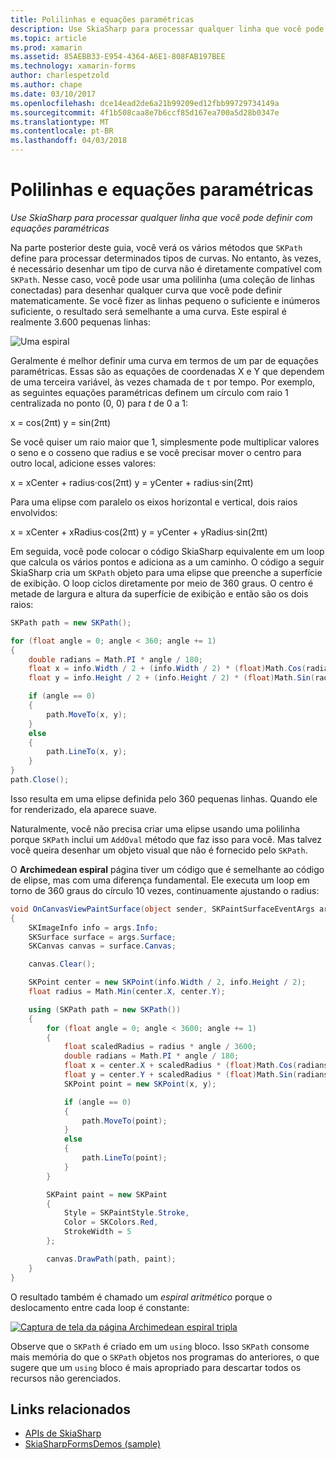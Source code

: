 ```yaml
---
title: Polilinhas e equações paramétricas
description: Use SkiaSharp para processar qualquer linha que você pode definir com equações paramétricas
ms.topic: article
ms.prod: xamarin
ms.assetid: 85AEBB33-E954-4364-A6E1-808FAB197BEE
ms.technology: xamarin-forms
author: charlespetzold
ms.author: chape
ms.date: 03/10/2017
ms.openlocfilehash: dce14ead2de6a21b99209ed12fbb99729734149a
ms.sourcegitcommit: 4f1b508caa8e7b6ccf85d167ea700a5d28b0347e
ms.translationtype: MT
ms.contentlocale: pt-BR
ms.lasthandoff: 04/03/2018
---
```

# <a name="polylines-and-parametric-equations"></a>Polilinhas e equações paramétricas

_Use SkiaSharp para processar qualquer linha que você pode definir com equações paramétricas_

Na parte posterior deste guia, você verá os vários métodos que `SKPath` define para processar determinados tipos de curvas. No entanto, às vezes, é necessário desenhar um tipo de curva não é diretamente compatível com `SKPath`. Nesse caso, você pode usar uma polilinha (uma coleção de linhas conectadas) para desenhar qualquer curva que você pode definir matematicamente. Se você fizer as linhas pequeno o suficiente e inúmeros suficiente, o resultado será semelhante a uma curva. Este espiral é realmente 3.600 pequenas linhas:

![](polylines-images/spiralexample.png "Uma espiral")

Geralmente é melhor definir uma curva em termos de um par de equações paramétricas. Essas são as equações de coordenadas X e Y que dependem de uma terceira variável, às vezes chamada de `t` por tempo. Por exemplo, as seguintes equações paramétricas definem um círculo com raio 1 centralizada no ponto (0, 0) para *t* de 0 a 1:

 x = cos(2πt) y = sin(2πt)

 Se você quiser um raio maior que 1, simplesmente pode multiplicar valores o seno e o cosseno que radius e se você precisar mover o centro para outro local, adicione esses valores:

 x = xCenter + radius·cos(2πt) y = yCenter + radius·sin(2πt)

Para uma elipse com paralelo os eixos horizontal e vertical, dois raios envolvidos:

x = xCenter + xRadius·cos(2πt) y = yCenter + yRadius·sin(2πt)

Em seguida, você pode colocar o código SkiaSharp equivalente em um loop que calcula os vários pontos e adiciona as a um caminho. O código a seguir SkiaSharp cria um `SKPath` objeto para uma elipse que preenche a superfície de exibição. O loop ciclos diretamente por meio de 360 graus. O centro é metade de largura e altura da superfície de exibição e então são os dois raios:

```csharp
SKPath path = new SKPath();

for (float angle = 0; angle < 360; angle += 1)
{
    double radians = Math.PI * angle / 180;
    float x = info.Width / 2 + (info.Width / 2) * (float)Math.Cos(radians);
    float y = info.Height / 2 + (info.Height / 2) * (float)Math.Sin(radians);

    if (angle == 0)
    {
        path.MoveTo(x, y);
    }
    else
    {
        path.LineTo(x, y);
    }
}
path.Close();
```

Isso resulta em uma elipse definida pelo 360 pequenas linhas. Quando ele for renderizado, ela aparece suave.

Naturalmente, você não precisa criar uma elipse usando uma polilinha porque `SKPath` inclui um `AddOval` método que faz isso para você. Mas talvez você queira desenhar um objeto visual que não é fornecido pelo `SKPath`.

O **Archimedean espiral** página tiver um código que é semelhante ao código de elipse, mas com uma diferença fundamental. Ele executa um loop em torno de 360 graus do círculo 10 vezes, continuamente ajustando o radius:

```csharp
void OnCanvasViewPaintSurface(object sender, SKPaintSurfaceEventArgs args)
{
    SKImageInfo info = args.Info;
    SKSurface surface = args.Surface;
    SKCanvas canvas = surface.Canvas;

    canvas.Clear();

    SKPoint center = new SKPoint(info.Width / 2, info.Height / 2);
    float radius = Math.Min(center.X, center.Y);

    using (SKPath path = new SKPath())
    {
        for (float angle = 0; angle < 3600; angle += 1)
        {
            float scaledRadius = radius * angle / 3600;
            double radians = Math.PI * angle / 180;
            float x = center.X + scaledRadius * (float)Math.Cos(radians);
            float y = center.Y + scaledRadius * (float)Math.Sin(radians);
            SKPoint point = new SKPoint(x, y);

            if (angle == 0)
            {
                path.MoveTo(point);
            }
            else
            {
                path.LineTo(point);
            }
        }

        SKPaint paint = new SKPaint
        {
            Style = SKPaintStyle.Stroke,
            Color = SKColors.Red,
            StrokeWidth = 5
        };

        canvas.DrawPath(path, paint);
    }
}
```

O resultado também é chamado um *espiral aritmético* porque o deslocamento entre cada loop é constante:

[![](polylines-images/archimedeanspiral-small.png "Captura de tela da página Archimedean espiral tripla")](polylines-images/archimedeanspiral-large.png#lightbox "tripla captura de tela da página Archimedean espiral")

Observe que o `SKPath` é criado em um `using` bloco. Isso `SKPath` consome mais memória do que o `SKPath` objetos nos programas do anteriores, o que sugere que um `using` bloco é mais apropriado para descartar todos os recursos não gerenciados.


## <a name="related-links"></a>Links relacionados

- [APIs de SkiaSharp](https://developer.xamarin.com/api/root/SkiaSharp/)
- [SkiaSharpFormsDemos (sample)](https://developer.xamarin.com/samples/xamarin-forms/SkiaSharpForms/Demos/)
